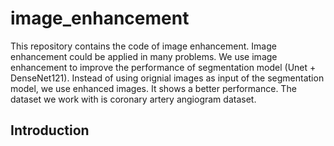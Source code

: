 # image_enhancement
This repository contains the code of image enhancement. Image enhancement could be applied in many problems. We use image enhancement to improve the performance of segmentation model (Unet + DenseNet121). Instead of using orignial images as input of the segmentation model, we use enhanced images. It shows a better performance. The dataset we work with is coronary artery angiogram dataset.

## Introduction

